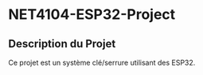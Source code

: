 # NET4104-ESP32-Project

## Description du Projet

Ce projet est un système clé/serrure utilisant des ESP32.
